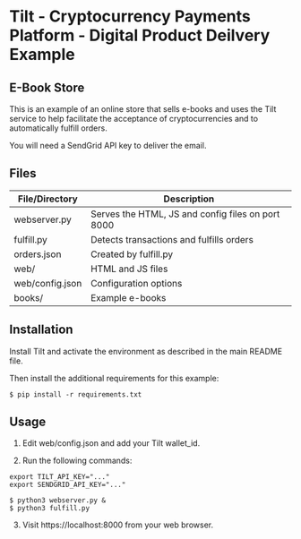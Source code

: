 # Tilt - Cryptocurrency Payments Platform - Digital Product Deilvery Example

## E-Book Store

This is an example of an online store that sells e-books and uses the Tilt service to help facilitate the acceptance of cryptocurrencies and to automatically fulfill orders.

You will need a SendGrid API key to deliver the email.

## Files

| File/Directory | Description |
| -------------- | ----------- |
| webserver.py | Serves the HTML, JS and config files on port 8000 |
| fulfill.py | Detects transactions and fulfills orders |
| orders.json | Created by fulfill.py |
| web/ | HTML and JS files |
| web/config.json | Configuration options |
| books/ | Example e-books |

## Installation

Install Tilt and activate the environment as described in the main README file.

Then install the additional requirements for this example:

```
$ pip install -r requirements.txt
```

## Usage

1. Edit web/config.json and add your Tilt wallet\_id.

2. Run the following commands:

```
export TILT_API_KEY="..."
export SENDGRID_API_KEY="..."

$ python3 webserver.py &
$ python3 fulfill.py

```

3. Visit https://localhost:8000 from your web browser.
